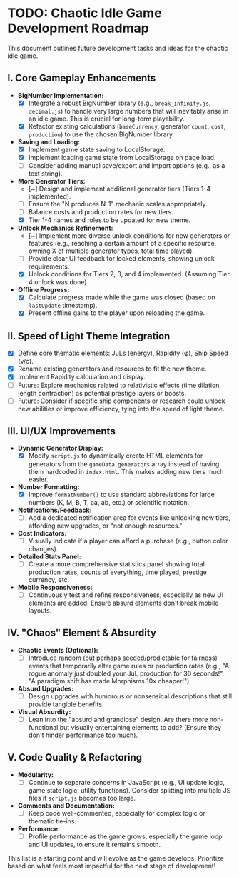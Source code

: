 # TODO: Chaotic Idle Game Development Roadmap

This document outlines future development tasks and ideas for the chaotic idle game.

## I. Core Gameplay Enhancements

*   **BigNumber Implementation:**
    *   [x] Integrate a robust BigNumber library (e.g., `break_infinity.js`, `decimal.js`) to handle very large numbers that will inevitably arise in an idle game. This is crucial for long-term playability.
    *   [x] Refactor existing calculations (`baseCurrency`, generator `count`, `cost`, `production`) to use the chosen BigNumber library.
*   **Saving and Loading:**
    *   [x] Implement game state saving to LocalStorage.
    *   [x] Implement loading game state from LocalStorage on page load.
    *   [ ] Consider adding manual save/export and import options (e.g., as a text string).
*   **More Generator Tiers:**
    *   [~] Design and implement additional generator tiers (Tiers 1-4 implemented).
    *   [ ] Ensure the "N produces N-1" mechanic scales appropriately.
    *   [ ] Balance costs and production rates for new tiers.
    *   [x] Tier 1-4 names and roles to be updated for new theme.
*   **Unlock Mechanics Refinement:**
    *   [~] Implement more diverse unlock conditions for new generators or features (e.g., reaching a certain amount of a specific resource, owning X of multiple generator types, total time played).
    *   [ ] Provide clear UI feedback for locked elements, showing unlock requirements.
    *   [x] Unlock conditions for Tiers 2, 3, and 4 implemented. (Assuming Tier 4 unlock was done)
*   **Offline Progress:**
    *   [x] Calculate progress made while the game was closed (based on `lastUpdate` timestamp).
    *   [x] Present offline gains to the player upon reloading the game.

## II. Speed of Light Theme Integration

*   [x] Define core thematic elements: JuLs (energy), Rapidity (φ), Ship Speed (v/c).
*   [x] Rename existing generators and resources to fit the new theme.
*   [x] Implement Rapidity calculation and display.
*   [ ] Future: Explore mechanics related to relativistic effects (time dilation, length contraction) as potential prestige layers or boosts.
*   [ ] Future: Consider if specific ship components or research could unlock new abilities or improve efficiency, tying into the speed of light theme.

## III. UI/UX Improvements

*   **Dynamic Generator Display:**
    *   [x] Modify `script.js` to dynamically create HTML elements for generators from the `gameData.generators` array instead of having them hardcoded in `index.html`. This makes adding new tiers much easier.
*   **Number Formatting:**
    *   [x] Improve `formatNumber()` to use standard abbreviations for large numbers (K, M, B, T, aa, ab, etc.) or scientific notation.
*   **Notifications/Feedback:**
    *   [ ] Add a dedicated notification area for events like unlocking new tiers, affording new upgrades, or "not enough resources."
*   **Cost Indicators:**
    *   [ ] Visually indicate if a player can afford a purchase (e.g., button color changes).
*   **Detailed Stats Panel:**
    *   [ ] Create a more comprehensive statistics panel showing total production rates, counts of everything, time played, prestige currency, etc.
*   **Mobile Responsiveness:**
    *   [ ] Continuously test and refine responsiveness, especially as new UI elements are added. Ensure absurd elements don't break mobile layouts.

## IV. "Chaos" Element & Absurdity

*   **Chaotic Events (Optional):**
    *   [ ] Introduce random (but perhaps seeded/predictable for fairness) events that temporarily alter game rules or production rates (e.g., "A rogue anomaly just doubled your JuL production for 30 seconds!", "A paradigm shift has made Morphisms 10x cheaper!").
*   **Absurd Upgrades:**
    *   [ ] Design upgrades with humorous or nonsensical descriptions that still provide tangible benefits.
*   **Visual Absurdity:**
    *   [ ] Lean into the "absurd and grandiose" design. Are there more non-functional but visually entertaining elements to add? (Ensure they don't hinder performance too much).

## V. Code Quality & Refactoring

*   **Modularity:**
    *   [ ] Continue to separate concerns in JavaScript (e.g., UI update logic, game state logic, utility functions). Consider splitting into multiple JS files if `script.js` becomes too large.
*   **Comments and Documentation:**
    *   [ ] Keep code well-commented, especially for complex logic or thematic tie-ins.
*   **Performance:**
    *   [ ] Profile performance as the game grows, especially the game loop and UI updates, to ensure it remains smooth.

This list is a starting point and will evolve as the game develops. Prioritize based on what feels most impactful for the next stage of development!
